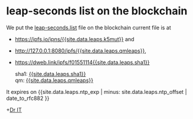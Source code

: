 ---
---
# leap-seconds list on the blockchain

We put the [leap-seconds.list][3] file on the blockchain current file is at

* <https://ipfs.io/ipns/{{site.data.leaps.k5mut}}>
  and
* <http://127.0.0.1:8080/ipfs/{{site.data.leaps.qmleaps}}>,
* <https://dweb.link/ipfs/f01551114{{site.data.leaps.sha1}}>

     sha1: [{{site.data.leaps.sha1}}][1]
<br> qm: [{{site.data.leaps.qmleaps}}][2]

 It expires on {{site.data.leaps.ntp_exp | minus: site.data.leaps.ntp_offset | date_to_rfc882 }}


[1]: https://duckduckgo.com/?q={{site.data.leaps.sha1}}
[2]: https://gateway.ipfs.io/ipfs/{{site.data.leaps.qmleaps}}
[3]: leap-seconds.txt

+[Dr IT](https://www.drit.ml/about/)
